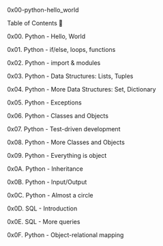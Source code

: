 0x00-python-hello_world

Table of Contents 📂

0x00. Python - Hello, World

0x01. Python - if/else, loops, functions

0x02. Python - import & modules

0x03. Python - Data Structures: Lists, Tuples

0x04. Python - More Data Structures: Set, Dictionary

0x05. Python - Exceptions

0x06. Python - Classes and Objects

0x07. Python - Test-driven development

0x08. Python - More Classes and Objects

0x09. Python - Everything is object

0x0A. Python - Inheritance

0x0B. Python - Input/Output

0x0C. Python - Almost a circle

0x0D. SQL - Introduction

0x0E. SQL - More queries

0x0F. Python - Object-relational mapping
